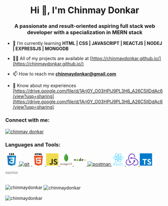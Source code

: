<h1 align="center">Hi 👋, I'm Chinmay Donkar</h1>
<h3 align="center">A passionate and result-oriented aspiring full stack web developer with a specialization in MERN stack </h3>

- 🌱 I’m currently learning  **HTML | CSS | JAVASCRIPT | REACTJS | NODEJ | EXPRESSJS | MONGODB**

- 👨‍💻 All of my projects are available at [https://chinmaydonkar.github.io/](https://chinmaydonkar.github.io/)

- 📫 How to reach me **chinmaydonkar@gmail.com**

- 📄 Know about my experiences [https://drive.google.com/file/d/1Arj0Y_O03HPlJ9PL3H6_A26C5IlDdAc6/view?usp=sharing](https://drive.google.com/file/d/1Arj0Y_O03HPlJ9PL3H6_A26C5IlDdAc6/view?usp=sharing)

<h3 align="left">Connect with me:</h3>
<p align="left">
<a href="https://linkedin.com/in/chinmay donkar" target="blank"><img align="center" src="https://raw.githubusercontent.com/rahuldkjain/github-profile-readme-generator/master/src/images/icons/Social/linked-in-alt.svg" alt="chinmay donkar" height="30" width="40" /></a>
</p>

<h3 align="left">Languages and Tools:</h3>
<p align="left"> 
<a href="https://www.w3schools.com/css/" target="_blank" rel="noreferrer"> <img src="https://raw.githubusercontent.com/devicons/devicon/master/icons/css3/css3-original-wordmark.svg" alt="css3" width="40" height="40"/> </a> 
<a href="https://git-scm.com/" target="_blank" rel="noreferrer"> <img src="https://www.vectorlogo.zone/logos/git-scm/git-scm-icon.svg" alt="git" width="40" height="40" style="margin-right: 5px;"/> </a> 
<a href="https://www.w3.org/html/" target="_blank" rel="noreferrer"> <img src="https://raw.githubusercontent.com/devicons/devicon/master/icons/html5/html5-original-wordmark.svg" alt="html5" width="40" height="40"/> </a> 
<a href="https://developer.mozilla.org/en-US/docs/Web/JavaScript" target="_blank" rel="noreferrer"> <img src="https://raw.githubusercontent.com/devicons/devicon/master/icons/javascript/javascript-original.svg" alt="javascript" width="40" height="40" /> </a> 
<a href="https://www.mongodb.com/" target="_blank" rel="noreferrer"> <img src="https://raw.githubusercontent.com/devicons/devicon/master/icons/mongodb/mongodb-original-wordmark.svg" alt="mongodb" width="40" height="40"/> </a> 
<a href="https://nodejs.org" target="_blank" rel="noreferrer"> <img src="https://raw.githubusercontent.com/devicons/devicon/master/icons/nodejs/nodejs-original-wordmark.svg" alt="nodejs" width="40" height="40"/> </a> 
<a href="https://postman.com" target="_blank" rel="noreferrer"> <img src="https://www.vectorlogo.zone/logos/getpostman/getpostman-icon.svg" alt="postman" width="40" height="40" /> </a> 
<a href="https://reactjs.org/" target="_blank" rel="noreferrer"> <img src="https://raw.githubusercontent.com/devicons/devicon/master/icons/react/react-original-wordmark.svg" alt="react" width="40" height="40"/> </a> 
<a href="https://redux.js.org" target="_blank" rel="noreferrer"> <img src="https://raw.githubusercontent.com/devicons/devicon/master/icons/redux/redux-original.svg" alt="redux" width="40" height="40"/> </a> 
<a href="https://www.typescriptlang.org/" target="_blank" rel="noreferrer"> <img src="https://raw.githubusercontent.com/devicons/devicon/master/icons/typescript/typescript-original.svg" alt="typescript" width="40" height="40"/> </a> 
<a href="https://expressjs.com" target="_blank" rel="noreferrer"> <img src="https://raw.githubusercontent.com/devicons/devicon/master/icons/express/express-original-wordmark.svg" alt="express" width="40" height="40"/> </a> </p>

<p><img align="left" src="https://github-readme-stats.vercel.app/api/top-langs?username=chinmaydonkar&show_icons=true&locale=en&layout=compact" alt="chinmaydonkar" /></p>

<p>&nbsp;<img align="center" src="https://github-readme-stats.vercel.app/api?username=chinmaydonkar&show_icons=true&locale=en" alt="chinmaydonkar" /></p>

<p><img align="center" src="https://github-readme-streak-stats.herokuapp.com/?user=chinmaydonkar&" alt="chinmaydonkar" /></p>
